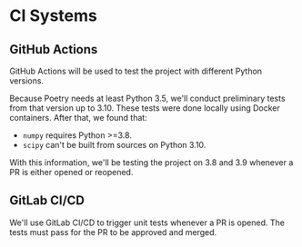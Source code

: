 # CI Systems

## GitHub Actions

GitHub Actions will be used to test the project with
different Python versions.

Because Poetry needs at least Python 3.5, we'll conduct
preliminary tests from that version up to 3.10. These
tests were done locally using Docker containers. After
that, we found that:

- `numpy` requires Python >=3.8.
- `scipy` can't be built from sources on Python 3.10.

With this information, we'll be testing the project
on 3.8 and 3.9 whenever a PR is either opened or 
reopened.


## GitLab CI/CD

We'll use GitLab CI/CD to trigger unit tests whenever
a PR is opened. The tests must pass for the PR to be
approved and merged.
